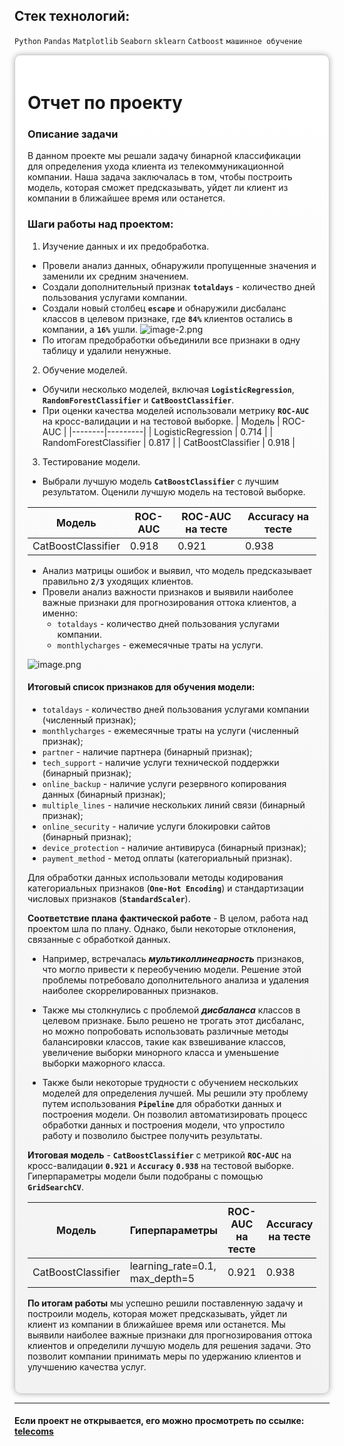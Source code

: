 ## Стек технологий:
`Python`
`Pandas`
`Matplotlib`
`Seaborn`
`sklearn`
`Catboost`
`машинное обучение`

<div style="background: linear-gradient(to bottom, #ffffff, #f2f2f2);
            border: 1px solid #ccc;
            box-shadow: 0 0 10px rgba(0,0,0,0.3);
            padding: 20px;
            border-radius: 10px;">

# Отчет по проекту

### Описание задачи
В данном проекте мы решали задачу бинарной классификации для определения ухода клиента из телекоммуникационной компании. Наша задача заключалась в том, чтобы построить модель, которая сможет предсказывать, уйдет ли клиент из компании в ближайшее время или останется.

### Шаги работы над проектом:

1) Изучение данных и их предобработка.
- Провели анализ данных, обнаружили пропущенные значения и заменили их средним значением.
- Создали дополнительный признак **`totaldays`** - количество дней пользования услугами компании.
- Создали новый столбец **`escape`** и обнаружили дисбаланс классов в целевом признаке, где **`84%`** клиентов остались в компании, а **`16%`** ушли. ![image-2.png](attachment:image-2.png) 
- По итогам предобработки объединили все признаки в одну таблицу и удалили ненужные.

2) Обучение моделей.
- Обучили несколько моделей, включая **`LogisticRegression`**, **`RandomForestClassifier`** и **`CatBoostClassifier`**.
- При оценки качества моделей использовали метрику **`ROC-AUC`** на кросс-валидации и на тестовой выборке.
| Модель | ROC-AUC |
|--------|---------|
| LogisticRegression | 0.714 | 
| RandomForestClassifier | 0.817 |
| CatBoostClassifier | 0.918 | 

3) Тестирование модели.
- Выбрали лучшую модель **`CatBoostClassifier`** с лучшим результатом. Оценили лучшую модель на тестовой выборке.

| Модель | ROC-AUC | ROC-AUC на тесте | Accuracy на тесте |
|--------|---------|----------|----------|
| CatBoostClassifier | 0.918 | 0.921 | 0.938 |

- Анализ матрицы ошибок и выявил, что модель предсказывает правильно **`2/3`** уходящих клиентов.
- Провели анализ важности признаков и выявили наиболее важные признаки для прогнозирования оттока клиентов, а именно:
    * `totaldays` - количество дней пользования услугами компании.
    * `monthlycharges` - ежемесячные траты на услуги.
    
![image.png](attachment:image.png)

#### Итоговый список признаков для обучения модели:
    
- `totaldays` - количество дней пользования услугами компании (численный признак);
- `monthlycharges` - ежемесячные траты на услуги (численный признак);
- `partner` - наличие партнера (бинарный признак);
- `tech_support` - наличие услуги технической поддержки (бинарный признак);
- `online_backup` - наличие услуги резервного копирования данных (бинарный признак);
- `multiple_lines` - наличие нескольких линий связи (бинарный признак);
- `online_security` - наличие услуги блокировки сайтов (бинарный признак);
- `device_protection` - наличие антивируса (бинарный признак);
- `payment_method` - метод оплаты (категориальный признак).

Для обработки данных использовали методы кодирования категориальных признаков (**`One-Hot Encoding`**) и стандартизации числовых признаков (**`StandardScaler`**).
    

**Соответствие плана фактической работе** - В целом, работа над проектом шла по плану. Однако, были некоторые отклонения, связанные с обработкой данных.

- Например, встречалась ***мультиколлинеарность*** признаков, что могло привести к переобучению модели. Решение этой проблемы потребовало дополнительного анализа и удаления наиболее скоррелированных признаков. 

- Также мы столкнулись с проблемой ***дисбаланса*** классов в целевом признаке. Было решено не трогать этот дисбаланс, но можно попробовать использовать различные методы балансировки классов, такие как взвешивание классов, увеличение выборки минорного класса и уменьшение выборки мажорного класса.

- Также были некоторые трудности с обучением нескольких моделей для определения лучшей. Мы решили эту проблему путем использования **`Pipeline`** для обработки данных и построения модели. Он позволил автоматизировать процесс обработки данных и построения модели, что упростило работу и позволило быстрее получить результаты.

    
**Итоговая модель** - **`CatBoostClassifier`** с метрикой **`ROC-AUC`** на кросс-валидации **`0.921`** и **`Accuracy`** **`0.938`** на тестовой выборке. Гиперпараметры модели были подобраны с помощью **`GridSearchCV`**.

| Модель | Гиперпараметры | ROC-AUC на тесте | Accuracy на тесте |
|----------------------|-------------------------------|-----------------|-------------------|
| CatBoostClassifier | learning_rate=0.1, max_depth=5 | 0.921 | 0.938 |
 

**По итогам работы** мы успешно решили поставленную задачу и построили модель, которая может предсказывать, уйдет ли клиент из компании в ближайшее время или останется. Мы выявили наиболее важные признаки для прогнозирования оттока клиентов и определили лучшую модель для решения задачи. Это позволит компании принимать меры по удержанию клиентов и улучшению качества услуг.
     </div>

---

#### Если проект не открывается, его можно просмотреть по ссылке: <a href='https://nbviewer.org/github/Ptolemey98/YP_Projects/blob/main/telecom/Final_telecom.ipynb'>telecoms</a>


